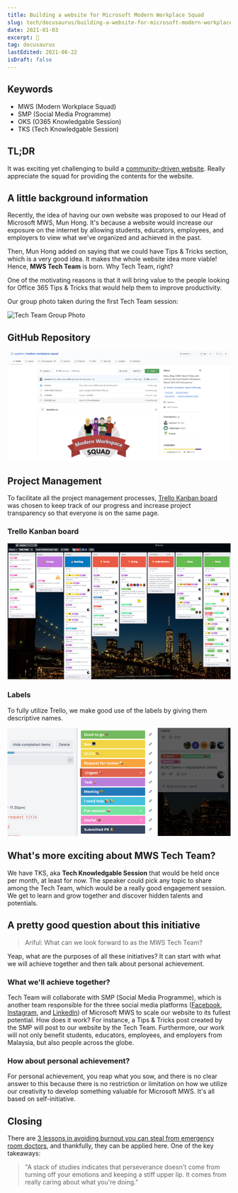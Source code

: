 ```yaml
---
title: Building a website for Microsoft Modern Workplace Squad
slug: tech/docusaurus/building-a-website-for-microsoft-modern-workplace-squad
date: 2021-01-03
excerpt: 🚀
tag: docusaurus
lastEdited: 2021-06-22
isDraft: false
---
```


## Keywords

- MWS (Modern Workplace Squad)
- SMP (Social Media Programme)
- OKS (O365 Knowledgable Session)
- TKS (Tech Knowledgable Session)

## TL;DR

It was exciting yet challenging to build a [community-driven website](https://modern-workplace-squad.netlify.app/). Really appreciate the squad for providing the contents for the website.

## A little background information

Recently, the idea of having our own website was proposed to our Head of Microsoft MWS, Mun Hong. It's because a website would increase our exposure on the internet by allowing students, educators, employees, and employers to view what we've organized and achieved in the past.

Then, Mun Hong added on saying that we could have Tips & Tricks section, which is a very good idea. It makes the whole website idea more viable! Hence, **MWS Tech Team** is born. Why Tech Team, right?

One of the motivating reasons is that it will bring value to the people looking for Office 365 Tips & Tricks that would help them to improve productivity.

Our group photo taken during the first Tech Team session:

![Tech Team Group Photo](img-building-a-website-for-microsoft-modern-workplace-squad/2021-01-02-group-photo.png)

## GitHub Repository

![MWS Website Git Repository](img-building-a-website-for-microsoft-modern-workplace-squad/2021-01-02-github.png)

## Project Management

To facilitate all the project management processes, [Trello Kanban board](https://blog.hubstaff.com/kanban-with-trello/#:~:text=Trello%20Kanban%20board%20alternative&text=It%20enables%20teams%20to%20quickly,their%20work%20in%20weekly%20sprints.) was chosen to keep track of our progress and increase project transparency so that everyone is on the same page.

### Trello Kanban board

![Kanban board](img-building-a-website-for-microsoft-modern-workplace-squad/2021-01-02-kanban-board.png)

### Labels

To fully utilize Trello, we make good use of the labels by giving them descriptive names.

![Trello labels](img-building-a-website-for-microsoft-modern-workplace-squad/2021-01-02-labels.png)

## What's more exciting about MWS Tech Team?

We have TKS, aka **Tech Knowledgable Session** that would be held once per month, at least for now. The speaker could pick any topic to share among the Tech Team, which would be a really good engagement session. We get to learn and grow together and discover hidden talents and potentials.

## A pretty good question about this initiative

> Ariful: What can we look forward to as the MWS Tech Team?

Yeap, what are the purposes of all these initiatives? It can start with what we will achieve together and then talk about personal achievement.

### What we'll achieve together?

Tech Team will collaborate with SMP (Social Media Programme), which is another team responsible for the three social media platforms ([Facebook](https://www.facebook.com/microsoft.mws), [Instagram](https://www.instagram.com/microsoft_mws/), and [LinkedIn](https://www.linkedin.com/company/mwsquad/)) of Microsoft MWS to scale our website to its fullest potential. How does it work? For instance, a Tips & Tricks post created by the SMP will post to our website by the Tech Team. Furthermore, our work will not only benefit students, educators, employees, and employers from Malaysia, but also people across the globe.

### How about personal achievement?

For personal achievement, you reap what you sow, and there is no clear answer to this because there is no restriction or limitation on how we utilize our creativity to develop something valuable for Microsoft MWS. It's all based on self-initiative.

## Closing

There are [3 lessons in avoiding burnout you can steal from emergency room doctors](https://www.inc.com/jessica-stillman/leadership-tips-stress-burnout-health-care.html), and thankfully, they can be applied here. One of the key takeaways:

> "A stack of studies indicates that perseverance doesn't come from turning off your emotions and keeping a stiff upper lip. It comes from really caring about what you're doing."

